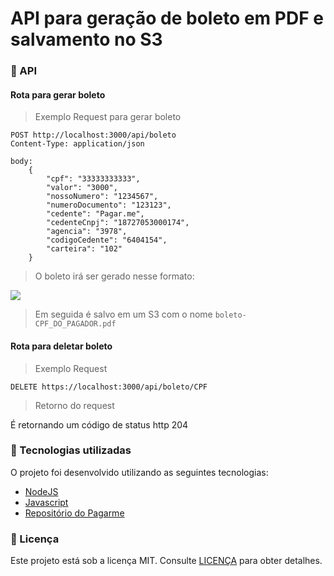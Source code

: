 # API para geração de boleto em PDF e salvamento no S3


### :wrench: API 

#### Rota para gerar boleto
> Exemplo Request para gerar boleto
```http
POST http://localhost:3000/api/boleto
Content-Type: application/json

body:
    {
        "cpf": "33333333333",
        "valor": "3000",
        "nossoNumero": "1234567",
        "numeroDocumento": "123123",
        "cedente": "Pagar.me",
        "cedenteCnpj": "18727053000174",
        "agencia": "3978",
        "codigoCedente": "6404154",
        "carteira": "102"
    }
```

> O boleto irá ser gerado nesse formato:
<img src="https://user-images.githubusercontent.com/48372094/114185152-c698c700-991b-11eb-87cd-2de6608521da.jpg">

>Em seguida é salvo em um S3 com o nome ```boleto-CPF_DO_PAGADOR.pdf```
#### Rota para deletar boleto

> Exemplo Request
```http
DELETE https://localhost:3000/api/boleto/CPF
```
> Retorno do request
<p>É retornando um código de status http 204</p>


### :rocket: Tecnologias utilizadas

O projeto foi desenvolvido utilizando as seguintes tecnologias:

- [NodeJS](https://nodejs.org/en/)
- [Javascript](https://developer.mozilla.org/pt-BR/docs/Web/JavaScript)
- [Repositório do Pagarme](https://github.com/pagarme/node-boleto)

### :memo: Licença

Este projeto está sob a licença MIT. Consulte [LICENÇA](https://github.com/leosantosx/gerador-boleto/blob/master/LICENSE) para obter detalhes.


